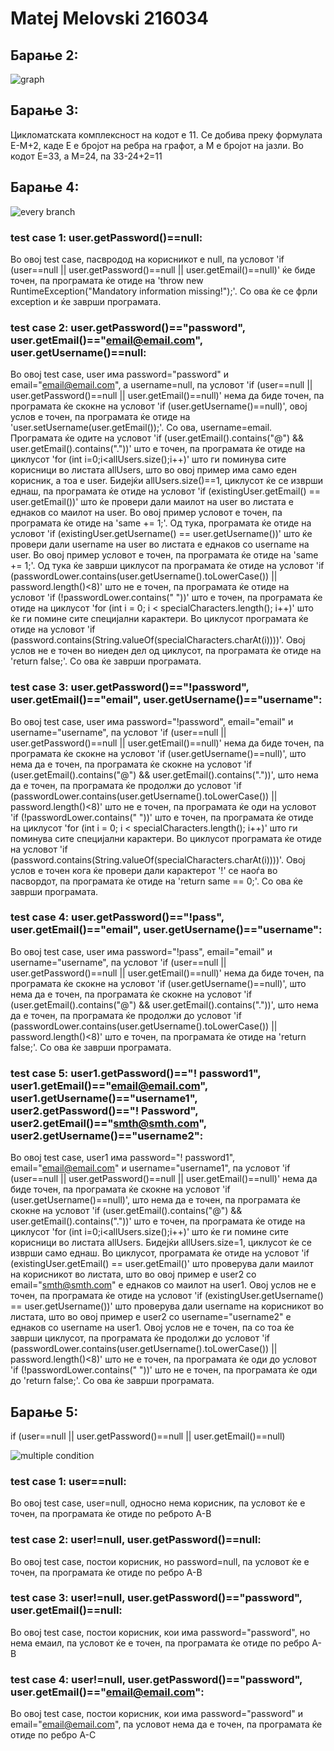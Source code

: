 # Matej Melovski 216034

## Барање 2:

![graph](images/graph.png)

## Барање 3:
Цикломатската комплексност на кодот е 11. Се добива преку формулата E-M+2, каде Е е бројот на ребра на графот, а М е бројот на јазли. Во кодот Е=33, а М=24, па 33-24+2=11

## Барање 4:
![every branch](images/every_branch.png)
### test case 1: user.getPassword()==null:
Во овој test case, пасвродод на корисникот е null, па условот 'if (user==null || user.getPassword()==null || user.getEmail()==null)' ќе биде точен, па програмата ќе отиде на 'throw new RuntimeException("Mandatory information missing!");'. Со ова ќе се фрли exception и ќе заврши програмата.

### test case 2: user.getPassword()=="password", user.getEmail()=="email@email.com", user.getUsername()==null:
Во овој test case, user има password="password" и email="email@email.com", а username=null, па условот 'if (user==null || user.getPassword()==null || user.getEmail()==null)' нема да биде точен, па програмата ќе скокне на условот 'if (user.getUsername()==null)', овој услов е точен, па програмата ќе отиде на 'user.setUsername(user.getEmail());'. Со ова, username=email. Програмата ќе одите на условот 'if (user.getEmail().contains("@") && user.getEmail().contains("."))' што е точен, па програмата ќе отиде на циклусот 'for (int i=0;i<allUsers.size();i++)' што ги поминува сите корисници во листата allUsers, што во овој пример има само еден корисник, а тоа е user. Бидејќи allUsers.size()==1, циклусот ќе се изврши еднаш, па програмата ќе отиде на условот 'if (existingUser.getEmail() == user.getEmail())' што ќе провери дали маилот на user во листата е еднаков со маилот на user. Во овој пример условот е точен, па програмата ќе отиде на 'same += 1;'. Од тука, програмата ќе отиде на условот 'if (existingUser.getUsername() == user.getUsername())' што ќе провери дали username на user во листата е еднаков со username на user. Во овој пример условот е точен, па програмата ќе отиде на 'same += 1;'. Од тука ќе заврши циклусот па програмата ќе отиде на условот 'if (passwordLower.contains(user.getUsername().toLowerCase()) || password.length()<8)' што не е точен, па програмата ќе отиде на условот 'if (!passwordLower.contains(" "))' што е точен, па програмата ќе отиде на циклусот 'for (int i = 0; i < specialCharacters.length(); i++)' што ќе ги помине сите специјални карактери. Во циклусот програмата ќе отиде на условот 'if (password.contains(String.valueOf(specialCharacters.charAt(i))))'. Овој услов не е точен во ниеден дел од циклусот, па програмата ќе отиде на 'return false;'. Со ова ќе заврши програмата.

### test case 3: user.getPassword()=="!password", user.getEmail()=="email", user.getUsername()=="username":
Во овој test case, user има password="!password", email="email" и username="username", па условот 'if (user==null || user.getPassword()==null || user.getEmail()==null)' нема да биде точен, па програмата ќе скокне на условот 'if (user.getUsername()==null)', што нема да е точен, па програмата ќе скокне на условот 'if (user.getEmail().contains("@") && user.getEmail().contains("."))', што нема да е точен, па програмата ќе продолжи до условот 'if (passwordLower.contains(user.getUsername().toLowerCase()) || password.length()<8)' што не е точен, па програмата ќе оди на условот 'if (!passwordLower.contains(" "))' што е точен, па програмата ќе отиде на циклусот 'for (int i = 0; i < specialCharacters.length(); i++)' што ги поминува сите специјални карактери. Во циклусот програмата ќе отиде на условот 'if (password.contains(String.valueOf(specialCharacters.charAt(i))))'. Овој услов е точен кога ќе провери дали карактерот '!' се наоѓа во пасвордот, па програмата ќе отиде на 'return same == 0;'. Со ова ќе заврши програмата.

### test case 4: user.getPassword()=="!pass", user.getEmail()=="email", user.getUsername()=="username":
Во овој test case, user има password="!pass", email="email" и username="username", па условот 'if (user==null || user.getPassword()==null || user.getEmail()==null)' нема да биде точен, па програмата ќе скокне на условот 'if (user.getUsername()==null)', што нема да е точен, па програмата ќе скокне на условот 'if (user.getEmail().contains("@") && user.getEmail().contains("."))', што нема да е точен, па програмата ќе продолжи до условот 'if (passwordLower.contains(user.getUsername().toLowerCase()) || password.length()<8)' што е точен, па програмата ќе отиде на 'return false;'. Со ова ќе заврши програмата.

### test case 5: user1.getPassword()=="! password1", user1.getEmail()=="email@email.com", user1.getUsername()=="username1", user2.getPassword()=="! Password", user2.getEmail()=="smth@smth.com", user2.getUsername()=="username2":
Во овој test case, user1 има password="! password1", email="email@email.com" и username="username1", па условот 'if (user==null || user.getPassword()==null || user.getEmail()==null)' нема да биде точен, па програмата ќе скокне на условот 'if (user.getUsername()==null)', што нема да е точен, па програмата ќе скокне на условот 'if (user.getEmail().contains("@") && user.getEmail().contains("."))' што е точен, па програмата ќе отиде на циклусот 'for (int i=0;i<allUsers.size();i++)' што ќе ги помине сите корисници во листата allUsers. Бидејќи allUsers.size=1, циклусот ќе се изврши само еднаш. Во циклусот, програмата ќе отиде на условот 'if (existingUser.getEmail() == user.getEmail()' што проверува дали маилот на корисникот во листата, што во овој пример е user2 со email="smth@smth.com" е еднаков со маилот на user1. Овој услов не е точен, па програмата ќе отиде на условот 'if (existingUser.getUsername() == user.getUsername())' што проверува дали username на корисникот во листата, што во овој пример е user2 со username="username2" е еднаков со username на user1. Овој услов не е точен, па со тоа ќе заврши циклусот, па програмата ќе продолжи до условот 'if (passwordLower.contains(user.getUsername().toLowerCase()) || password.length()<8)' што не е точен, па програмата ќе оди до условот 'if (!passwordLower.contains(" "))' што не е точен, па програмата ќе оди до 'return false;'. Со ова ќе заврши програмата.

## Барање 5: 
if (user==null || user.getPassword()==null || user.getEmail()==null)

![multiple condition](images/multiple_condition.png)
### test case 1: user==null:
Во овој test case, user=null, односно нема корисник, па условот ќе е точен, па програмата ќе отиде по реброто A-B

### test case 2: user!=null, user.getPassword()==null:
Во овој test case, постои корисник, но password=null, па условот ќе е точен, па програмата ќе отиде по ребро A-B

### test case 3: user!=null, user.getPassword()=="password", user.getEmail()==null:
Во овој test case, постои корисник, кои има password="password", но нема емаил, па условот ќе е точен, па програмата ќе отиде по ребро A-B

### test case 4: user!=null, user.getPassword()=="password", user.getEmail()=="email@email.com":
Во овој test case, постои корисник, кои има password="password" и email="email@email.com", па условот нема да е точен, па програмата ќе отиде по ребро A-C

